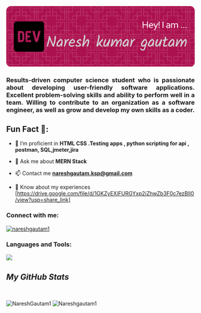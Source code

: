 <img src ="https://raw.githubusercontent.com/Nareshgautam1/Nareshgautam1/main/github-header-image.png" />
<h3 align="justify">Results-driven computer science student who is passionate about developing user-friendly software
applications. Excellent problem-solving skills and ability to perform well in a team. Willing to contribute
to an organization as a software engineer, as well as grow and develop my own skills as a coder.</h3>

<!-- <p align="left"> <img src="https://komarev.com/ghpvc/?username=shubham0709&label=Profile%20views&color=0e75b6&style=flat" alt="Nareshgautam1" /> </p> -->

<!-- <p align="left"> <a href="https://twitter.com/shubham_barore" target="blank"><img src="https://img.shields.io/twitter/follow/shubham_barore?logo=twitter&style=for-the-badge" alt="Nareshgautam1" /></a> </p> -->

## Fun Fact 🎈:

- 🌱 I’m proficient in <b> HTML CSS .Testing apps , python scripting for api , postman, SQL,jmeter,jira </b>

<!-- - 👨‍💻 All of my projects are available at [https://shubham-barore.netlify.app/](https://shubham-barore.netlify.app/) -->

- 💬 Ask me about <b>MERN Stack</b>

- 📫 Contact me **nareshgautam.ksp@gmail.com**

- 📄 Know about my experiences [https://drive.google.com/file/d/1GKZyEXiFURGYxp2iZhwZb3F0c7ezBlI0/view?usp=share_link]

<!-- <p align="center"> -->
<!--   <a href="https://github.com/ryo-ma/github-profile-trophy"><img width="100%" src="https://github-profile-trophy.vercel.app/?username=shubham0709" alt="shubham0709" /></a> -->
<!-- </p> -->

<h3 align="left">Connect with me:</h3>
<p align="left">
<!-- <a href="https://twitter.com/shubham_barore" target="blank"><img align="center" src="https://raw.githubusercontent.com/rahuldkjain/github-profile-readme-generator/master/src/images/icons/Social/twitter.svg" alt="shubham_barore" height="30" width="40" /></a> -->
<a href="https://github.com/Nareshgautam1" target="blank"><img align="center" src="https://raw.githubusercontent.com/rahuldkjain/github-profile-readme-generator/master/src/images/icons/Social/linked-in-alt.svg" alt="nareshgautam1" height="30" width="40" /></a>
<!-- <a href="https://instagram.com/shubhambarore" target="blank"><img align="center" src="https://raw.githubusercontent.com/rahuldkjain/github-profile-readme-generator/master/src/images/icons/Social/instagram.svg" alt="shubhambarore" height="30" width="40" /></a> -->
<!-- <a href="https://www.codechef.com/users/shubham0709" target="blank"><img align="center" src="https://cdn.jsdelivr.net/npm/simple-icons@3.1.0/icons/codechef.svg" alt="shubham0709" height="30" width="40" /></a> -->
<!-- <a href="https://www.hackerrank.com/shubhambarore" target="blank"><img align="center" src="https://raw.githubusercontent.com/rahuldkjain/github-profile-readme-generator/master/src/images/icons/Social/hackerrank.svg" alt="shubhambarore" height="30" width="40" /></a> -->
<!-- <a href="https://www.leetcode.com/shubham07barore" target="blank"><img align="center" src="https://raw.githubusercontent.com/rahuldkjain/github-profile-readme-generator/master/src/images/icons/Social/leet-code.svg" alt="shubham07barore" height="30" width="40" /></a> -->
<!-- <a href="https://auth.geeksforgeeks.org/user/shubham07barore" target="blank"><img align="center" src="https://raw.githubusercontent.com/rahuldkjain/github-profile-readme-generator/master/src/images/icons/Social/geeks-for-geeks.svg" alt="shubham07barore" height="30" width="40" /></a> -->
</p>

<h3 align="left">Languages and Tools:</h3>
<img src="https://user-images.githubusercontent.com/82999542/132934744-131c1891-4a4f-4e88-a64a-36720ad7470b.png" />

<h2><i>My GitHub Stats</i></h2>
<br>

<p>
    <img align="center" src="https://github-readme-stats.vercel.app/api?username=shubham0709&show_icons=true&include_all_commits=true&count_private=true&hide=issues,contribs&border_radius=0&locale=en&theme=dark" alt="NareshGautam1" height="139" />
    <img align="center" src="https://github-readme-stats.vercel.app/api/top-langs/?username=shubham0709&layout=compact&hide=Shell&border_radius=0&theme=dark" alt="Nareshgautam1" height="139" />
</p>

<!-- <a href="https://github.com/shubham0709/github-readme-activity-graph"><img alt="shubhambarore's Activity Graph" src="https://activity-graph.herokuapp.com/graph?username=shubham0709&bg_color=0D1117&color=5BCDEC&line=5BCDEC&point=FFFFFF&hide_border=true" /></a>
<br/> -->
